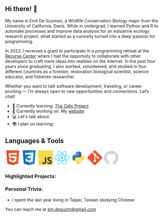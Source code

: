 ## Hi there!  👋

My name is Emil De Guzman, a Wildlife Conservation Biology major from the University of California, Davis. While in undergrad, I learned Python and R to automate processes and improve data analysis for an estuarine ecology research project; what started as a curiosity turned into a deep passion for programming.

In 2022, I received a grant to participate in a programming retreat at the [Recurse Center](https://www.recurse.com/) where I had the opportuity to collaborate with other developers to craft mere ideas into realities on the internet. In the past four years since graduating, I also worked, volunteered, and studied in four different countries as a forester, restoration biological scientist, science educator, and fisheries researcher. 

Whether you want to talk software development, traveling, or career pivoting — I’m always open to new opportunities and connections. Let’s chat!

- 🌱 Currently learning: [The Odin Project](https://www.theodinproject.com/)
- 🔨 Currently working on: My [website](https://www.ekdeguzm.com/)
- 💻 Let's talk about: 
- 📚 I plan on learning: 



## Languages & Tools
<div>
 <img src="https://raw.githubusercontent.com/ekdeguzm/ekdeguzm/main/icons/html5-original.svg" alt="html5" width=50 height=50>
 <img src="https://raw.githubusercontent.com/ekdeguzm/ekdeguzm/main/icons/css3-original.svg" alt="css3" width=50 height=50>
 <img src="https://raw.githubusercontent.com/ekdeguzm/ekdeguzm/main/icons/javascript-original.svg" alt="javascript" width=50 height=50>
 <img src="https://raw.githubusercontent.com/ekdeguzm/ekdeguzm/main/icons/react-original.svg" alt="react" width=50 height=50>
 <img src="https://raw.githubusercontent.com/ekdeguzm/ekdeguzm/main/icons/python-original.svg" alt="python" width=50 height=50>
 <img src="https://raw.githubusercontent.com/ekdeguzm/ekdeguzm/main/icons/git-original.svg" alt="git" width=50 height=50>
 <img src="https://raw.githubusercontent.com/ekdeguzm/ekdeguzm/main/icons/github-original.svg" alt="github" width=50 height=50>
 </div>

### Highlighted Projects:

### Personal Trivia:
- I spent the last year living in Taipei, Taiwan studying Chinese

You can reach me at em.deguzm@gmail.com


<!-- 🌱 I’m currently learning: 
- Flask ([Flask Web Development](https://www.oreilly.com/library/view/flask-web-development/9781491991725/))
- SQLAlchemy
- Alembic
- Systems Design Fundamentals ([Algo Expert](https://www.algoexpert.io/systems/fundamentals))
- Database designs ([DDIA](https://dataintensive.net/))

📚 I plan on learning:
- Python Best Practices: Reading through [Beyond the Basic Stuff with Python](https://inventwithpython.com/beyond/) and [Serious Python](https://nostarch.com/seriouspython)
- Computer Science using [Teach Yourself Computer Science](https://teachyourselfcs.com/)
- Coursera Class: [Introduction to Mathematical Thinking](https://www.coursera.org/learn/mathematical-thinking) -->
